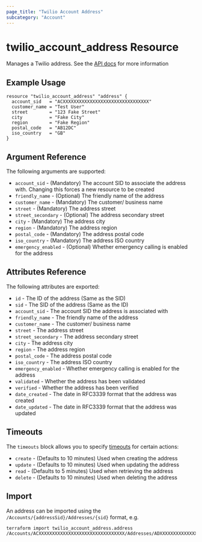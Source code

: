 ```yaml
---
page_title: "Twilio Account Address"
subcategory: "Account"
---
```


# twilio_account_address Resource

Manages a Twilio address. See the [API docs](https://www.twilio.com/docs/usage/api/address) for more information

## Example Usage

```hcl
resource "twilio_account_address" "address" {
  account_sid   = "ACXXXXXXXXXXXXXXXXXXXXXXXXXXXXXXXX"
  customer_name = "Test User"
  street        = "123 Fake Street"
  city          = "Fake City"
  region        = "Fake Region"
  postal_code   = "AB12DC"
  iso_country   = "GB"
}
```

## Argument Reference

The following arguments are supported:

- `account_sid` - (Mandatory) The account SID to associate the address with. Changing this forces a new resource to be created
- `friendly_name` - (Optional) The friendly name of the address
- `customer_name` - (Mandatory) The customer/ business name
- `street` - (Mandatory) The address street
- `street_secondary` - (Optional) The address secondary street
- `city` - (Mandatory) The address city
- `region` - (Mandatory) The address region
- `postal_code` - (Mandatory) The address postal code
- `iso_country` - (Mandatory) The address ISO country
- `emergency_enabled` - (Optional) Whether emergency calling is enabled for the address

## Attributes Reference

The following attributes are exported:

- `id` - The ID of the address (Same as the SID)
- `sid` - The SID of the address (Same as the ID)
- `account_sid` - The account SID the address is associated with
- `friendly_name` - The friendly name of the address
- `customer_name` - The customer/ business name
- `street` - The address street
- `street_secondary` - The address secondary street
- `city` - The address city
- `region` - The address region
- `postal_code` - The address postal code
- `iso_country` - The address ISO country
- `emergency_enabled` - Whether emergency calling is enabled for the address
- `validated` - Whether the address has been validated
- `verified` - Whether the address has been verified
- `date_created` - The date in RFC3339 format that the address was created
- `date_updated` - The date in RFC3339 format that the address was updated

## Timeouts

The `timeouts` block allows you to specify [timeouts](https://www.terraform.io/docs/configuration/resources.html#timeouts) for certain actions:

- `create` - (Defaults to 10 minutes) Used when creating the address
- `update` - (Defaults to 10 minutes) Used when updating the address
- `read` - (Defaults to 5 minutes) Used when retrieving the address
- `delete` - (Defaults to 10 minutes) Used when deleting the address

## Import

An address can be imported using the `/Accounts/{addressSid}/Addresses/{sid}` format, e.g.

```shell
terraform import twilio_account_address.address /Accounts/ACXXXXXXXXXXXXXXXXXXXXXXXXXXXXXXXX/Addresses/ADXXXXXXXXXXXXXXXXXXXXXXXXXXXXXXXX
```
